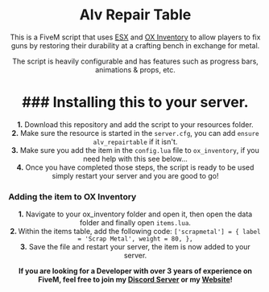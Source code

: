 <h1 align='center'>Alv Repair Table</h1>

<p align='center'>This is a FiveM script that uses <a href='https://github.com/esx-framework/esx_core'>ESX</a> and <a href='https://github.com/overextended/ox_inventory'>OX Inventory</a> to allow players to fix guns by restoring their durability at a crafting bench in exchange for metal.</p>

<p align='center'>The script is heavily configurable and has features such as progress bars, animations & props, etc.</p>

<h1 align='center'> ### Installing this to your server.</h1>

<p align='center'>
  <strong>1.</strong> Download this repository and add the script to your resources folder.<br>
  <strong>2.</strong> Make sure the resource is started in the <code>server.cfg</code>, you can add <code>ensure alv_repairtable</code> if it isn't.<br>
  <strong>3.</strong> Make sure you add the item in the <code>config.lua</code> file to <code>ox_inventory</code>, if you need help with this see below...<br>
  <strong>4.</strong> Once you have completed those steps, the script is ready to be used simply restart your server and you are good to go!<br>
</p>

### Adding the item to OX Inventory

<p align='center'>
  <strong>1.</strong> Navigate to your ox_inventory folder and open it, then open the data folder and finally open <code>items.lua</code>.<br>
  <strong>2. </strong>Within the items table, add the following code: <code>['scrapmetal'] = { label = 'Scrap Metal', weight = 80, },</code> <br>
  <strong>3.</strong> Save the file and restart your server, the item is now added to your server.<br>
</p>

<strong><p align='center'>If you are looking for a Developer with over 3 years of experience on FiveM, feel free to join my <a href='https://discord.gg/alv'>Discord Server</a> or my <a href='https://alv.gg'>Website</a>!</p></strong>

